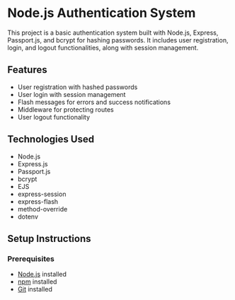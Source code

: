 # Node.js Authentication System

This project is a basic authentication system built with Node.js, Express, Passport.js, and bcrypt for hashing passwords. It includes user registration, login, and logout functionalities, along with session management.

## Features

- User registration with hashed passwords
- User login with session management
- Flash messages for errors and success notifications
- Middleware for protecting routes
- User logout functionality

## Technologies Used

- Node.js
- Express.js
- Passport.js
- bcrypt
- EJS
- express-session
- express-flash
- method-override
- dotenv

## Setup Instructions

### Prerequisites

- [Node.js](https://nodejs.org/) installed
- [npm](https://www.npmjs.com/) installed
- [Git](https://git-scm.com/) installed

